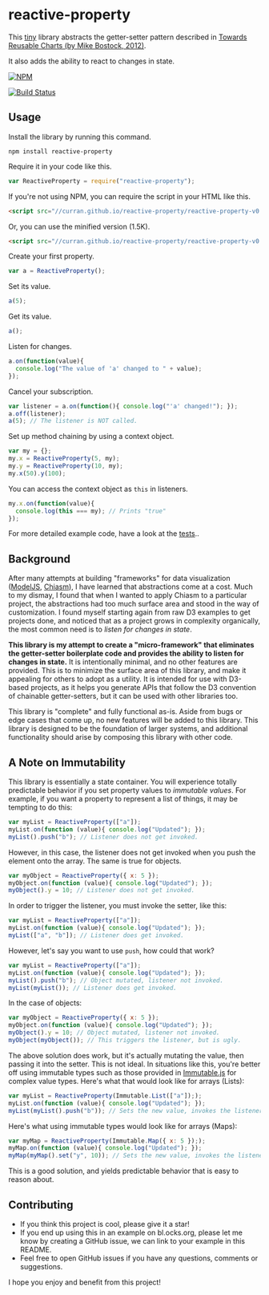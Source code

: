 # reactive-property

This [tiny](https://github.com/curran/reactiveProperty/blob/master/index.js) library abstracts the getter-setter pattern described in [Towards Reusable Charts (by Mike Bostock, 2012)](https://bost.ocks.org/mike/chart/).

It also adds the ability to react to changes in state.

[![NPM](https://nodei.co/npm/reactive-property.png)](https://npmjs.org/package/reactive-property)

[![Build Status](https://travis-ci.org/curran/reactive-property.svg?branch=master)](https://travis-ci.org/curran/reactive-property)

## Usage

Install the library by running this command.

`npm install reactive-property`

Require it in your code like this.

```javascript
var ReactiveProperty = require("reactive-property");
```

If you're not using NPM, you can require the script in your HTML like this.

```html
<script src="//curran.github.io/reactive-property/reactive-property-v0.6.0.js"></script>
```

Or, you can use the minified version (1.5K).

```html
<script src="//curran.github.io/reactive-property/reactive-property-v0.6.0.min.js"></script>
```

Create your first property.

```javascript
var a = ReactiveProperty();
```

Set its value.

```javascript
a(5);
```

Get its value.

```javascript
a();
```

Listen for changes.

```javascript
a.on(function(value){
  console.log("The value of 'a' changed to " + value);
});
```

Cancel your subscription.

```javascript
var listener = a.on(function(){ console.log("'a' changed!"); });
a.off(listener);
a(5); // The listener is NOT called.
```

Set up method chaining by using a context object.

```javascript
var my = {};
my.x = ReactiveProperty(5, my);
my.y = ReactiveProperty(10, my);
my.x(50).y(100);
```

You can access the context object as `this` in listeners.

```javascript
my.x.on(function(value){
  console.log(this === my); // Prints "true"
});
```

For more detailed example code, have a look at the [tests](https://github.com/curran/reactiveProperty/blob/master/test.js)..

## Background

After many attempts at building "frameworks" for data visualization ([ModelJS](https://github.com/curran/model), [Chiasm](https://github.com/chiasm-project/chiasm)), I have learned that abstractions come at a cost. Much to my dismay, I found that when I wanted to apply Chiasm to a particular project, the abstractions had too much surface area and stood in the way of customization. I found myself starting again from raw D3 examples to get projects done, and noticed that as a project grows in complexity organically, the most common need is to *listen for changes in state*.

**This library is my attempt to create a "micro-framework" that eliminates the getter-setter boilerplate code and provides the ability to listen for changes in state.** It is intentionally minimal, and no other features are provided. This is to minimize the surface area of this library, and make it appealing for others to adopt as a utility. It is intended for use with D3-based projects, as it helps you generate APIs that follow the D3 convention of chainable getter-setters, but it can be used with other libraries too.

This library is "complete" and fully functional as-is. Aside from bugs or edge cases that come up, no new features will be added to this library. This library is designed to be the foundation of larger systems, and additional functionality should arise by composing this library with other code.

## A Note on Immutability

This library is essentially a state container. You will experience totally predictable behavior if you set property values to *immutable values*. For example, if you want a property to represent a list of things, it may be tempting to do this:

```javascript
var myList = ReactiveProperty(["a"]);
myList.on(function (value){ console.log("Updated"); });
myList().push("b"); // Listener does not get invoked.
```

However, in this case, the listener does not get invoked when you push the element onto the array. The same is true for objects.

```javascript
var myObject = ReactiveProperty({ x: 5 });
myObject.on(function (value){ console.log("Updated"); });
myObject().y = 10; // Listener does not get invoked.
```

In order to trigger the listener, you must invoke the setter, like this:

```javascript
var myList = ReactiveProperty(["a"]);
myList.on(function (value){ console.log("Updated"); });
myList(["a", "b"]); // Listener does get invoked.
```

However, let's say you want to use `push`, how could that work?

```javascript
var myList = ReactiveProperty(["a"]);
myList.on(function (value){ console.log("Updated"); });
myList().push("b"); // Object mutated, listener not invoked.
myList(myList()); // Listener does get invoked.
```

In the case of objects:

```javascript
var myObject = ReactiveProperty({ x: 5 });
myObject.on(function (value){ console.log("Updated"); });
myObject().y = 10; // Object mutated, listener not invoked.
myObject(myObject()); // This triggers the listener, but is ugly.
```

The above solution does work, but it's actually mutating the value, then passing it into the setter. This is not ideal. In situations like this, you're better off using immutable types such as those provided in [Immutable.js](https://facebook.github.io/immutable-js/) for complex value types. Here's what that would look like for arrays (Lists):

```javascript
var myList = ReactiveProperty(Immutable.List(["a"]););
myList.on(function (value){ console.log("Updated"); });
myList(myList().push("b")); // Sets the new value, invokes the listener.
```

Here's what using immutable types would look like for arrays (Maps):

```javascript
var myMap = ReactiveProperty(Immutable.Map({ x: 5 }););
myMap.on(function (value){ console.log("Updated"); });
myMap(myMap().set("y", 10)); // Sets the new value, invokes the listener.
```

This is a good solution, and yields predictable behavior that is easy to reason about.

## Contributing

 * If you think this project is cool, please give it a star!
 * If you end up using this in an example on bl.ocks.org, please let me know by creating a GitHub issue, we can link to your example in this README.
 * Feel free to open GitHub issues if you have any questions, comments or suggestions.

I hope you enjoy and benefit from this project!
